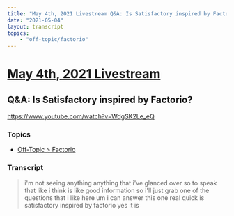 ```yaml
---
title: "May 4th, 2021 Livestream Q&A: Is Satisfactory inspired by Factorio?"
date: "2021-05-04"
layout: transcript
topics:
    - "off-topic/factorio"
---
```

# [May 4th, 2021 Livestream](../2021-05-04.md)
## Q&A: Is Satisfactory inspired by Factorio?
https://www.youtube.com/watch?v=WdgSK2Le_eQ

### Topics
* [Off-Topic > Factorio](../topics/off-topic/factorio.md)

### Transcript

> i'm not seeing anything anything that i've glanced over so to speak that like i think is like good information so i'll just grab one of the questions that i like here um i can answer this one real quick is satisfactory inspired by factorio yes it is
